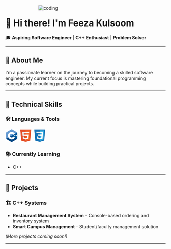 
  <img align="right" alt="coding" width="400" src="https://i.pinimg.com/originals/d4/81/f3/d481f3c72e283309071f79e01b05c06d.gif" width="400">


# 👋 Hi there! I'm Feeza Kulsoom

🎓 **Aspiring Software Engineer** | **C++ Enthusiast** | **Problem Solver**

---

## 🚀 About Me

I'm a passionate learner on the journey to becoming a skilled software engineer. My current focus is mastering foundational programming concepts while building practical projects.

---

## 🔧 Technical Skills

### 🛠️ Languages & Tools
<p align="left">
  <img src="https://raw.githubusercontent.com/devicons/devicon/master/icons/cplusplus/cplusplus-original.svg" alt="C++" width="40" height="40" title="C++"/>
  <img src="https://raw.githubusercontent.com/devicons/devicon/master/icons/html5/html5-original.svg" alt="HTML5" width="40" height="40" title="HTML5"/>
  <img src="https://raw.githubusercontent.com/devicons/devicon/master/icons/css3/css3-original.svg" alt="CSS3" width="40" height="40" title="CSS3"/>
  
</p>

### 📚 Currently Learning
- C++ 


---

## 💼 Projects

### 🏗️ C++ Systems
- **Restaurant Management System** - Console-based ordering and inventory system
- **Smart Campus Management** - Student/faculty management solution

*(More projects coming soon!)*

---


